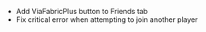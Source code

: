 + Add ViaFabricPlus button to Friends tab
+ Fix critical error when attempting to join another player
